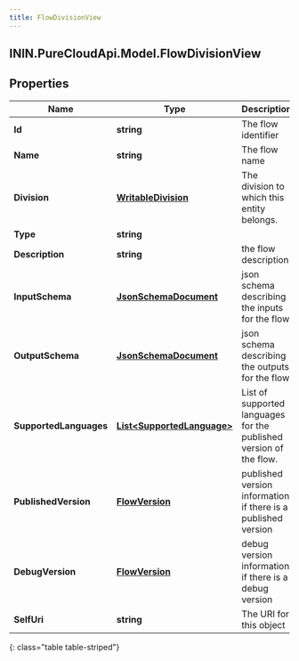 ```yaml
---
title: FlowDivisionView
---
```

## ININ.PureCloudApi.Model.FlowDivisionView

## Properties

|Name | Type | Description | Notes|
|------------ | ------------- | ------------- | -------------|
| **Id** | **string** | The flow identifier | [optional] |
| **Name** | **string** | The flow name | |
| **Division** | [**WritableDivision**](WritableDivision.html) | The division to which this entity belongs. | [optional] |
| **Type** | **string** |  | [optional] |
| **Description** | **string** | the flow description | [optional] |
| **InputSchema** | [**JsonSchemaDocument**](JsonSchemaDocument.html) | json schema describing the inputs for the flow | [optional] |
| **OutputSchema** | [**JsonSchemaDocument**](JsonSchemaDocument.html) | json schema describing the outputs for the flow | [optional] |
| **SupportedLanguages** | [**List&lt;SupportedLanguage&gt;**](SupportedLanguage.html) | List of supported languages for the published version of the flow. | [optional] |
| **PublishedVersion** | [**FlowVersion**](FlowVersion.html) | published version information if there is a published version | [optional] |
| **DebugVersion** | [**FlowVersion**](FlowVersion.html) | debug version information if there is a debug version | [optional] |
| **SelfUri** | **string** | The URI for this object | [optional] |
{: class="table table-striped"}


